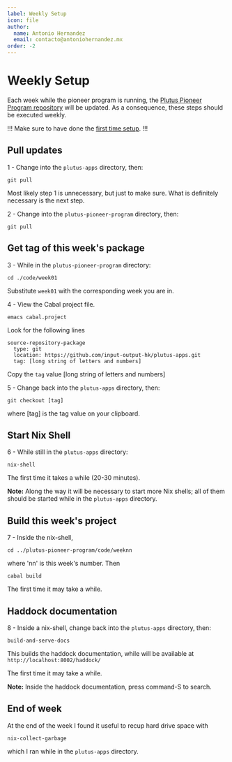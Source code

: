 ```yaml
---
label: Weekly Setup
icon: file
author:
  name: Antonio Hernandez
  email: contacto@antoniohernandez.mx
order: -2
---
```


# Weekly Setup

Each week while the pioneer program is running, the [Plutus Pioneer Program
repository](https://github.com/input-output-hk/plutus-pioneer-program) will be
updated.  As a consequence, these steps should be executed weekly.

!!!
Make sure to have done the [first time setup](./first-time-setup.md).
!!!

## Pull updates

1 - Change into the `plutus-apps` directory, then:

    git pull

Most likely step 1 is unnecessary, but just to make sure.  What is definitely necessary is the next step.

2 - Change into the `plutus-pioneer-program` directory, then:

    git pull

## Get tag of this week's package

3 - While in the `plutus-pioneer-program` directory:

    cd ./code/week01

Substitute `week01` with the corresponding week you are in.

4 - View the Cabal project file.

    emacs cabal.project

Look for the following lines

    source-repository-package
      type: git
      location: https://github.com/input-output-hk/plutus-apps.git
      tag: [long string of letters and numbers]

Copy the `tag` value [long string of letters and numbers]

5 - Change back into the `plutus-apps` directory, then:

    git checkout [tag]

where [tag] is the tag value on your clipboard.

## Start Nix Shell

6 - While still in the `plutus-apps` directory:

    nix-shell

The first time it takes a while (20-30 minutes).

**Note:** Along the way it will be necessary to start more Nix shells; all of them should be started while in the `plutus-apps` directory.

## Build this week's project

7 - Inside the nix-shell,

    cd ../plutus-pioneer-program/code/weeknn

where 'nn' is this week's number.  Then

    cabal build

The first time it may take a while.

## Haddock documentation

8 - Inside a nix-shell, change back into the `plutus-apps` directory, then:

    build-and-serve-docs

This builds the haddock documentation, while will be available at `http://localhost:8002/haddock/`

The first time it may take a while.

**Note:**  Inside the haddock documentation, press command-S to search.

## End of week

At the end of the week I found it useful to recup hard drive space with

    nix-collect-garbage

which I ran while in the `plutus-apps` directory.
